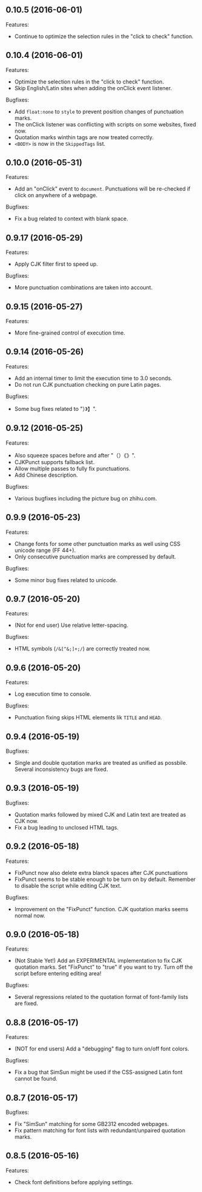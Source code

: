 ## 0.10.5 (2016-06-01)
Features:
  - Continue to optimize the selection rules in the "click to check" function.

## 0.10.4 (2016-06-01)
Features:
  - Optimize the selection rules in the "click to check" function.
  - Skip English/Latin sites when adding the onClick event listener.

Bugfixes:
  - Add `float:none` to `style` to prevent position changes of punctuation marks.
  - The onClick listener was conflicting with scripts on some websites, fixed now.
  - Quotation marks winthin tags are now treated correctly.
  - `<BODY>` is now in the `SkippedTags` list.

## 0.10.0 (2016-05-31)
Features:
  - Add an "onClick" event to `document`. Punctuations will be re-checked if click on anywhere of a webpage.

Bugfixes:
  - Fix a bug related to context with blank space.

## 0.9.17 (2016-05-29)
Features:
  - Apply CJK filter first to speed up.

Bugfixes:
  - More punctuation combinations are taken into account.

## 0.9.15 (2016-05-27)
Features:
  - More fine-grained control of execution time.

## 0.9.14 (2016-05-26)
Features:
  - Add an internal timer to limit the execution time to 3.0 seconds.
  - Do not run CJK punctuation checking on pure Latin pages.

Bugfixes:
  - Some bug fixes related to "）》】".

## 0.9.12 (2016-05-25)
Features:
  - Also squeeze spaces before and after "（）《》".
  - CJKPunct supports fallback list.
  - Allow multiple passes to fully fix punctuations.
  - Add Chinese description.

Bugfixes:
  - Various bugfixes including the picture bug on zhihu.com.

## 0.9.9 (2016-05-23)
Features:
  - Change fonts for some other punctuation marks as well using CSS unicode range (FF 44+).
  - Only consecutive punctuation marks are compressed by default.

Bugfixes:
  - Some minor bug fixes related to unicode.

## 0.9.7 (2016-05-20)
Features:
  - (Not for end user) Use relative letter-spacing.

Bugfixes:
  - HTML symbols (`/&[^&;]+;/`) are correctly treated now.

## 0.9.6 (2016-05-20)
Features:
  - Log execution time to console.

Bugfixes:
  - Punctuation fixing skips HTML elements lik `TITLE` and `HEAD`.

## 0.9.4 (2016-05-19)
Bugfixes:
  - Single and double quotation marks are treated as unified as possbile. Several inconsistency bugs are fixed.

## 0.9.3 (2016-05-19)
Bugfixes:
  - Quotation marks followed by mixed CJK and Latin text are treated as CJK now.
  - Fix a bug leading to unclosed HTML tags. 

## 0.9.2 (2016-05-18)
Features:
  - FixPunct now also delete extra blanck spaces after CJK punctuations
  - FixPunct seems to be stable enough to be turn on by default. Remember to disable the script while editing CJK text.

Bugfixes:
  - Improvement on the "FixPunct" function. CJK quotation marks seems normal now.

## 0.9.0 (2016-05-18)
Features:
  - (Not Stable Yet!) Add an EXPERIMENTAL implementation to fix CJK quotation marks. Set "FixPunct" to "true" if you want to try. Turn off the script before entering editing area!

Bugfixes:
  - Several regressions related to the quotation format of font-family lists are fixed.

## 0.8.8 (2016-05-17)
Features:
  - (NOT for end users) Add a "debugging" flag to turn on/off font colors.

Bugfixes:
  - Fix a bug that SimSun might be used if the CSS-assigned Latin font cannot be found.

## 0.8.7 (2016-05-17)
Bugfixes:
  - Fix "SimSun" matching for some GB2312 encoded webpages.
  - Fix pattern matching for font lists with redundant/unpaired quotation marks.

## 0.8.5 (2016-05-16)
Features:
  - Check font definitions before applying settings.
